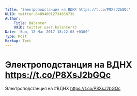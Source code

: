 ```yaml
---
Title: 'Электроподстанция на ВДНХ https://t.co/P8XsJ2bGQc'
UUID: twitter.840946012734836736
Author:
    Title: Balancer
    UUID: twitter.user.balancer73
Date: 'Sun, 12 Mar 2017 18:22:08 +0300'
Type: Post
Markup: Text
---
```


# Электроподстанция на ВДНХ https://t.co/P8XsJ2bGQc

Электроподстанция на #ВДНХ https://t.co/P8XsJ2bGQc